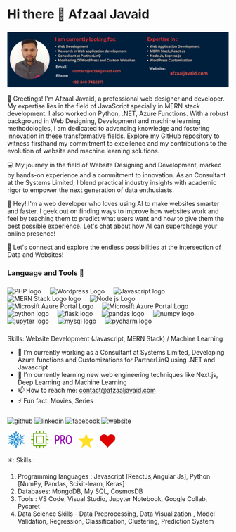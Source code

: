 
<h1 align="left">Hi there 👋 Afzaal Javaid</h1>

###
![Consultant at Systems Limited and Web Developer Expert](https://github.com/afzaaljavaid47/afzaaljavaid47/blob/main/My%20Portfolio%20Page.png)

👋 Greetings! I'm Afzaal Javaid, a professional web designer and developer. My expertise lies in the field of JavaScript specially in MERN stack development. I also worked on Python, .NET, Azure Functions. With a robust background in Web Designing, Development and machine learning methodologies, I am dedicated to advancing knowledge and fostering innovation in these transformative fields. Explore my GitHub repository to witness firsthand my commitment to excellence and my contributions to the evolution of website and machine learning solutions.

💻 My journey in the field of Website Designing and Development, marked by hands-on experience and a commitment to innovation. As an Consultant at the Systems Limited, I blend practical industry insights with academic rigor to empower the next generation of data enthusiasts.

🔬 Hey! I'm a web developer who loves using AI to make websites smarter and faster. I geek out on finding ways to improve how websites work and feel by teaching them to predict what users want and how to give them the best possible experience. Let's chat about how AI can supercharge your online presence!

🚀 Let's connect and explore the endless possibilities at the intersection of Data and Websites!

###

<h3 align="left">Language and Tools 🐍</h3>

###

<div align="left">
   <img src="https://upload.wikimedia.org/wikipedia/commons/thumb/2/27/PHP-logo.svg/2560px-PHP-logo.svg.png" height="40" alt="PHP logo" />
  <img width="12" />
   <img src="https://upload.wikimedia.org/wikipedia/commons/thumb/9/98/WordPress_blue_logo.svg/2048px-WordPress_blue_logo.svg.png" height="40" alt="Wordpress Logo"/>
  <img width="12" />
  <img src="https://www.freepnglogos.com/uploads/javascript-png/javascript-logo-transparent-logo-javascript-images-3.png" height="40" alt="Javascript logo"  />
  <img width="12" />
  <img src="https://upload.wikimedia.org/wikipedia/commons/9/94/MERN-logo.png" height="40" alt="MERN Stack Logo logo"  />
  <img width="12" />
   <img src="https://iconape.com/wp-content/png_logo_vector/nodejs.png" height="40" alt="Node js Logo"  />
  <img width="12" />
   <img src="https://upload.wikimedia.org/wikipedia/commons/thumb/f/fa/Microsoft_Azure.svg/2048px-Microsoft_Azure.svg.png" height="40" alt="Microsift Azure Portal Logo"  />
  <img width="12" />
  <img src="https://mcr.microsoft.com/api/v1/catalog/productimage/182dbd9a97ebbb0639cbc8206a4e1a19b357d996d5f009f28ff5fd4c584d7f8c" height="40" alt="Microsift Azure Portal Logo"  />
  <img width="12" />
  <img src="https://cdn.jsdelivr.net/gh/devicons/devicon/icons/python/python-original.svg" height="40" alt="python logo"  />
  <img width="12" />
  <img src="https://cdn.jsdelivr.net/gh/devicons/devicon/icons/flask/flask-original.svg" height="40" alt="flask logo"  />
  <img width="12" />
  <img src="https://cdn.jsdelivr.net/gh/devicons/devicon/icons/pandas/pandas-original.svg" height="40" alt="pandas logo"  />
  <img width="12" />
  <img src="https://cdn.jsdelivr.net/gh/devicons/devicon/icons/numpy/numpy-original.svg" height="40" alt="numpy logo"  />
  <img width="12" />
  <img src="https://cdn.jsdelivr.net/gh/devicons/devicon/icons/jupyter/jupyter-original.svg" height="40" alt="jupyter logo"  />
  <img width="12" />
  <img src="https://cdn.jsdelivr.net/gh/devicons/devicon/icons/mysql/mysql-original.svg" height="40" alt="mysql logo"  />
  <img width="12" />
  <img src="https://cdn.jsdelivr.net/gh/devicons/devicon/icons/pycharm/pycharm-original.svg" height="40" alt="pycharm logo"  />
</div>

###

Skills: Website Development (Javascript, MERN Stack) / Machine Learning

- 🔭 I’m currently working as a Consultant at Systems Limited, Developing Azure functions and Customizations for PartnerLinQ using .NET and Javascript 
- 🌱 I’m currently learning new web engineering techniques like Next.js, Deep Learning and Machine Learning 
- 📫 How to reach me: contact@afzaaljavaid.com 
- ⚡ Fun fact: Movies, Series 

###


[<img src='https://cdn.jsdelivr.net/npm/simple-icons@3.0.1/icons/github.svg' alt='github' height='40'>](https://github.com/afzaaljavaid47/)  [<img src='https://cdn.jsdelivr.net/npm/simple-icons@3.0.1/icons/linkedin.svg' alt='linkedin' height='40'>](https://www.linkedin.com/in/afzaal-javaid/)  [<img src='https://cdn.jsdelivr.net/npm/simple-icons@3.0.1/icons/facebook.svg' alt='facebook' height='40'>](https://www.facebook.com/afzaal.javaid.7)  [<img src='https://cdn.jsdelivr.net/npm/simple-icons@3.0.1/icons/icloud.svg' alt='website' height='40'>](https://www.afzaaljavaid.com)

<a href='https://archiveprogram.github.com/'><img src='https://raw.githubusercontent.com/acervenky/animated-github-badges/master/assets/acbadge.gif' width='40' height='40'></a> <a href='https://docs.github.com/en/developers'><img src='https://raw.githubusercontent.com/acervenky/animated-github-badges/master/assets/devbadge.gif' width='40' height='40'></a> <a href='https://github.com/pricing'><img src='https://raw.githubusercontent.com/acervenky/animated-github-badges/master/assets/pro.gif' width='40' height='40'></a> <a href='https://stars.github.com/'><img src='https://raw.githubusercontent.com/acervenky/animated-github-badges/master/assets/starbadge.gif' width='35' height='35'></a> <a href='https://docs.github.com/en/github/supporting-the-open-source-community-with-github-sponsors'><img src='https://raw.githubusercontent.com/acervenky/animated-github-badges/master/assets/sponsorbadge.gif' width='35' height='35'></a>

✴️: Skills :

1. Programming languages : Javascript [ReactJs,Angular Js], Python [NumPy, Pandas, Scikit-learn, Keras]
2. Databases: MongoDB, My SQL, CosmosDB
3. Tools : VS Code, Visual Studio, Jupyter Notebook, Google Collab, Pycaret
4. Data Science Skills - Data Preprocessing, Data Visualization , Model Validation, Regression, Classification, Clustering, Prediction System

###

